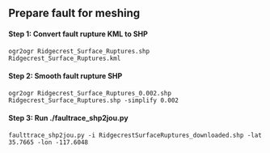 ## Prepare fault for meshing
#### Step 1: Convert fault rupture KML to SHP
```
ogr2ogr Ridgecrest_Surface_Ruptures.shp Ridgecrest_Surface_Ruptures.kml
```
#### Step 2: Smooth fault rupture SHP
```
ogr2ogr Ridgecrest_Surface_Ruptures_0.002.shp Ridgecrest_Surface_Ruptures.shp -simplify 0.002
```
#### Step 3: Run ./faultrace_shp2jou.py
```
faulttrace_shp2jou.py -i RidgecrestSurfaceRuptures_downloaded.shp -lat 35.7665 -lon -117.6048
```

